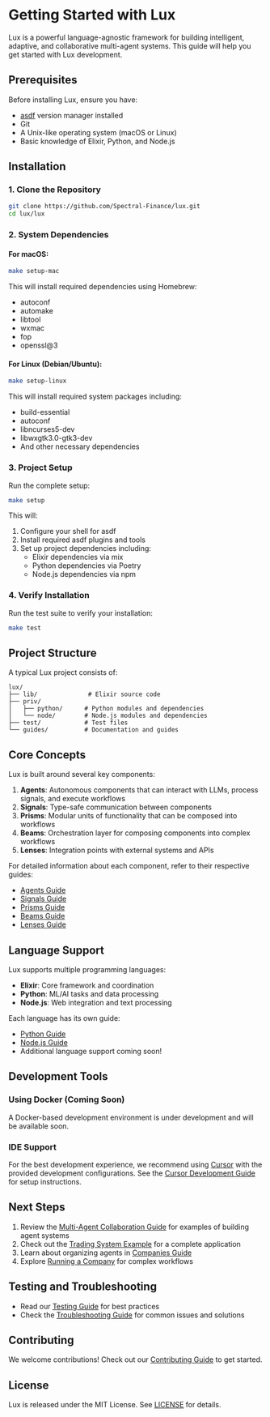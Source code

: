 # Getting Started with Lux

Lux is a powerful language-agnostic framework for building intelligent, adaptive, and collaborative multi-agent systems. This guide will help you get started with Lux development.

## Prerequisites

Before installing Lux, ensure you have:

- [asdf](https://asdf-vm.com/) version manager installed
- Git
- A Unix-like operating system (macOS or Linux)
- Basic knowledge of Elixir, Python, and Node.js

## Installation

### 1. Clone the Repository

```bash
git clone https://github.com/Spectral-Finance/lux.git
cd lux/lux
```

### 2. System Dependencies

#### For macOS:

```bash
make setup-mac
```

This will install required dependencies using Homebrew:
- autoconf
- automake
- libtool
- wxmac
- fop
- openssl@3

#### For Linux (Debian/Ubuntu):

```bash
make setup-linux
```

This will install required system packages including:
- build-essential
- autoconf
- libncurses5-dev
- libwxgtk3.0-gtk3-dev
- And other necessary dependencies

### 3. Project Setup

Run the complete setup:

```bash
make setup
```

This will:
1. Configure your shell for asdf
2. Install required asdf plugins and tools
3. Set up project dependencies including:
   - Elixir dependencies via mix
   - Python dependencies via Poetry
   - Node.js dependencies via npm

### 4. Verify Installation

Run the test suite to verify your installation:

```bash
make test
```

## Project Structure

A typical Lux project consists of:

```
lux/
├── lib/              # Elixir source code
├── priv/
│   ├── python/      # Python modules and dependencies
│   └── node/        # Node.js modules and dependencies
├── test/            # Test files
└── guides/          # Documentation and guides
```

## Core Concepts

Lux is built around several key components:

1. **Agents**: Autonomous components that can interact with LLMs, process signals, and execute workflows
2. **Signals**: Type-safe communication between components
3. **Prisms**: Modular units of functionality that can be composed into workflows
4. **Beams**: Orchestration layer for composing components into complex workflows
5. **Lenses**: Integration points with external systems and APIs

For detailed information about each component, refer to their respective guides:
- [Agents Guide](agents.livemd)
- [Signals Guide](signals.livemd)
- [Prisms Guide](prisms.livemd)
- [Beams Guide](beams.livemd)
- [Lenses Guide](lenses.livemd)

## Language Support

Lux supports multiple programming languages:

- **Elixir**: Core framework and coordination
- **Python**: ML/AI tasks and data processing
- **Node.js**: Web integration and text processing

Each language has its own guide:
- [Python Guide](language_support/python.livemd)
- [Node.js Guide](language_support/nodejs.livemd)
- Additional language support coming soon!

## Development Tools

### Using Docker (Coming Soon)

A Docker-based development environment is under development and will be available soon.

### IDE Support

For the best development experience, we recommend using [Cursor](https://cursor.sh) with the provided development configurations. See the [Cursor Development Guide](cursor_development.md) for setup instructions.

## Next Steps

1. Review the [Multi-Agent Collaboration Guide](multi_agent_collaboration.livemd) for examples of building agent systems
2. Check out the [Trading System Example](trading_system.livemd) for a complete application
3. Learn about organizing agents in [Companies Guide](companies.md)
4. Explore [Running a Company](running_a_company.livemd) for complex workflows

## Testing and Troubleshooting

- Read our [Testing Guide](testing.md) for best practices
- Check the [Troubleshooting Guide](troubleshooting.md) for common issues and solutions

## Contributing

We welcome contributions! Check out our [Contributing Guide](contributing.md) to get started.

## License

Lux is released under the MIT License. See [LICENSE](../LICENSE) for details. 
